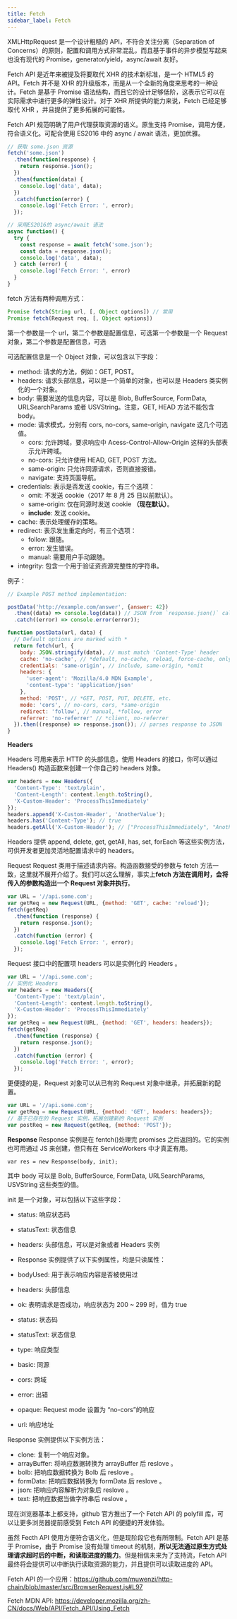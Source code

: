 ```yaml
---
title: Fetch
sidebar_label: Fetch
---
```


XMLHttpRequest 是一个设计粗糙的 API，不符合关注分离（Separation of Concerns）的原则，配置和调用方式非常混乱，而且基于事件的异步模型写起来也没有现代的 Promise，generator/yield，async/await 友好。

Fetch API 是近年来被提及将要取代 XHR 的技术新标准，是一个 HTML5 的 API。Fetch 并不是 XHR 的升级版本，而是从一个全新的角度来思考的一种设计。Fetch 是基于 Promise 语法结构，而且它的设计足够低阶，这表示它可以在实际需求中进行更多的弹性设计。对于 XHR 所提供的能力来说，Fetch 已经足够取代 XHR ，并且提供了更多拓展的可能性。

Fetch API 规范明确了用户代理获取资源的语义。原生支持 Promise，调用方便，符合语义化。可配合使用 ES2016 中的 async / await 语法，更加优雅。

```js
// 获取 some.json 资源
fetch('some.json')
  .then(function(response) {
    return response.json();
  })
  .then(function(data) {
    console.log('data', data);
  })
  .catch(function(error) {
    console.log('Fetch Error: ', error);
  });

// 采用ES2016的 async/await 语法
async function() {
  try {
    const response = await fetch('some.json');
    const data = response.json();
    console.log('data', data);
  } catch (error) {
    console.log('Fetch Error: ', error)
  }
}
```

fetch 方法有两种调用方式：

```js
Promise fetch(String url, [, Object options]) // 常用
Promise fetch(Request req, [, Object options])
```

第一个参数是一个 url，第二个参数是配置信息，可选第一个参数是一个 Request 对象，第二个参数是配置信息，可选

可选配置信息是一个 Object 对象，可以包含以下字段：

- method: 请求的方法，例如：GET, POST。
- headers: 请求头部信息，可以是一个简单的对象，也可以是 Headers 类实例化的一个对象。
- body: 需要发送的信息内容，可以是 Blob, BufferSource, FormData, URLSearchParams 或者 USVString。注意，GET, HEAD 方法不能包含 body。
- mode: 请求模式，分别有 cors, no-cors, same-origin, navigate 这几个可选值。
  - cors: 允许跨域，要求响应中 Acess-Control-Allow-Origin 这样的头部表示允许跨域。
  - no-cors: 只允许使用 HEAD, GET, POST 方法。
  - same-origin: 只允许同源请求，否则直接报错。
  - navigate: 支持页面导航。
- credentials: 表示是否发送 cookie，有三个选项：
  - omit: 不发送 cookie（2017 年 8 月 25 日以前默认）。
  - same-origin: 仅在同源时发送 cookie **（现在默认）**。
  - **include**: 发送 cookie。
- cache: 表示处理缓存的策略。
- redirect: 表示发生重定向时，有三个选项：
  - follow: 跟随。
  - error: 发生错误。
  - manual: 需要用户手动跟随。
- integrity: 包含一个用于验证资资源完整性的字符串。

例子：

```js
// Example POST method implementation:

postData('http://example.com/answer', {answer: 42})
  .then((data) => console.log(data)) // JSON from `response.json()` call
  .catch((error) => console.error(error));

function postData(url, data) {
  // Default options are marked with *
  return fetch(url, {
    body: JSON.stringify(data), // must match 'Content-Type' header
    cache: 'no-cache', // *default, no-cache, reload, force-cache, only-if-cached
    credentials: 'same-origin', // include, same-origin, *omit
    headers: {
      'user-agent': 'Mozilla/4.0 MDN Example',
      'content-type': 'application/json'
    },
    method: 'POST', // *GET, POST, PUT, DELETE, etc.
    mode: 'cors', // no-cors, cors, *same-origin
    redirect: 'follow', // manual, *follow, error
    referrer: 'no-referrer' // *client, no-referrer
  }).then((response) => response.json()); // parses response to JSON
}
```

**Headers**

Headers 可用来表示 HTTP 的头部信息，使用 Headers 的接口，你可以通过 Headers() 构造函数来创建一个你自己的 headers 对象。

```js
var headers = new Headers({
  'Content-Type': 'text/plain',
  'Content-Length': content.length.toString(),
  'X-Custom-Header': 'ProcessThisImmediately'
});
headers.append('X-Custom-Header', 'AnotherValue');
headers.has('Content-Type'); // true
headers.getAll('X-Custom-Header'); // ["ProcessThisImmediately", "AnotherValue"]
```

Headers 提供 append, delete, get, getAll, has, set, forEach 等这些实例方法，可供开发者更加灵活地配置请求中的 headers。

Request Request 类用于描述请求内容。构造函数接受的参数与 fetch 方法一致，这里就不展开介绍了。我们可以这么理解，事实上**fetch 方法在调用时，会将传入的参数构造出一个 Request 对象并执行**。

```js
var URL = '//api.some.com';
var getReq = new Request(URL, {method: 'GET', cache: 'reload'});
fetch(getReq)
  .then(function (response) {
    return response.json();
  })
  .catch(function (error) {
    console.log('Fetch Error: ', error);
  });
```

Request 接口中的配置项 headers 可以是实例化的 Headers 。

```js
var URL = '//api.some.com';
// 实例化 Headers
var headers = new Headers({
  'Content-Type': 'text/plain',
  'Content-Length': content.length.toString(),
  'X-Custom-Header': 'ProcessThisImmediately'
});
var getReq = new Request(URL, {method: 'GET', headers: headers});
fetch(getReq)
  .then(function (response) {
    return response.json();
  })
  .catch(function (error) {
    console.log('Fetch Error: ', error);
  });
```

更便捷的是，Request 对象可以从已有的 Request 对象中继承，并拓展新的配置。

```js
var URL = '//api.some.com';
var getReq = new Request(URL, {method: 'GET', headers: headers});
// 基于已存在的 Request 实例，拓展创建新的 Request 实例
var postReq = new Request(getReq, {method: 'POST'});
```

**Response** Response 实例是在 fentch()处理完 promises 之后返回的。它的实例也可用通过 JS 来创建，但只有在 ServiceWorkers 中才真正有用。

```
var res = new Response(body, init);
```

其中 body 可以是 Bolb, BufferSource, FormData, URLSearchParams, USVString 这些类型的值。

init 是一个对象，可以包括以下这些字段：

- status: 响应状态码
- statusText: 状态信息
- headers: 头部信息，可以是对象或者 Headers 实例

- Response 实例提供了以下实例属性，均是只读属性：

- bodyUsed: 用于表示响应内容是否被使用过
- headers: 头部信息
- ok: 表明请求是否成功，响应状态为 200 ~ 299 时，值为 true
- status: 状态码
- statusText: 状态信息
- type: 响应类型
- basic: 同源
- cors: 跨域
- error: 出错
- opaque: Request mode 设置为 “no-cors”的响应
- url: 响应地址

Response 实例提供以下实例方法：

- clone: 复制一个响应对象。
- arrayBuffer: 将响应数据转换为 arrayBuffer 后 reslove 。
- bolb: 把响应数据转换为 Bolb 后 reslove 。
- formData: 把响应数据转换为 formData 后 reslove 。
- json: 把响应内容解析为对象后 reslove 。
- text: 把响应数据当做字符串后 reslove 。

现在浏览器基本上都支持，github 官方推出了一个 Fetch API 的 polyfill 库，可以让更多浏览器提前感受到 Fetch API 的便捷的开发体验。

虽然 Fecth API 使用方便符合语义化，但是现阶段它也有所限制。Fetch API 是基于 Promise，由于 Promise 没有处理 timeout 的机制，**所以无法通过原生方式处理请求超时后的中断，和读取进度的能力**。但是相信未来为了支持流，Fetch API 最终将会提供可以中断执行读取资源的能力，并且提供可以读取进度的 API。

Fetch API 的一个应用：https://github.com/muwenzi/http-chain/blob/master/src/BrowserRequest.js#L97

Fetch MDN API: https://developer.mozilla.org/zh-CN/docs/Web/API/Fetch_API/Using_Fetch
